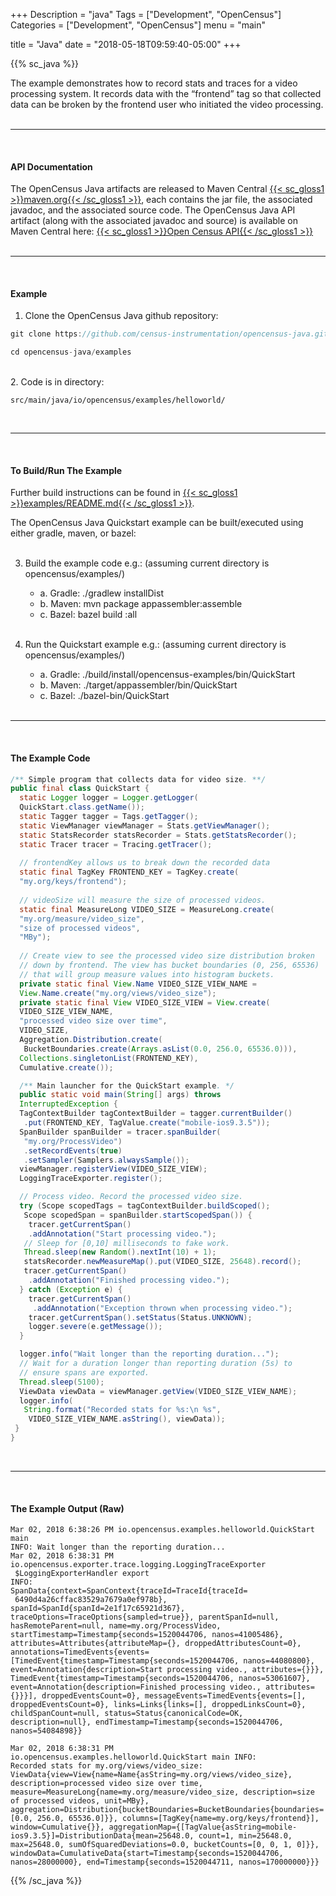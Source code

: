 +++
Description = "java"
Tags = ["Development", "OpenCensus"]
Categories = ["Development", "OpenCensus"]
menu = "main"

title = "Java"
date = "2018-05-18T09:59:40-05:00"
+++

{{% sc_java %}}

The example demonstrates how to record stats and traces for a video processing system. It records data with the “frontend” tag so that collected data can be broken by the frontend user who initiated the video processing.  
&nbsp;  

---

&nbsp;  
#### API Documentation

The OpenCensus Java artifacts are released to Maven Central [{{< sc_gloss1 >}}maven.org{{< /sc_gloss1 >}}](http://search.maven.org/), each contains the jar file, the associated javadoc, and the associated source code. The OpenCensus Java API artifact (along with the associated javadoc and source) is available on Maven Central here: [{{< sc_gloss1 >}}Open Census API{{< /sc_gloss1 >}}](https://search.maven.org/#search%7Cga%7C1%7Copencensus%20api)  
&nbsp;  

---

&nbsp;  
#### Example
1. Clone the OpenCensus Java github repository:

``` java
git clone https://github.com/census-instrumentation/opencensus-java.git

cd opencensus-java/examples
```  
&nbsp;  
2. Code is in directory:
```
src/main/java/io/opencensus/examples/helloworld/
```  
&nbsp;  

---

&nbsp; 
#### To Build/Run The Example
Further build instructions can be found in [{{< sc_gloss1 >}}examples/README.md{{< /sc_gloss1 >}}](https://github.com/census-instrumentation/opencensus-java/blob/master/examples/README.md).

The OpenCensus Java Quickstart example can be built/executed using either gradle, maven, or bazel:  
&nbsp;  

3. Build the example code e.g.: (assuming current directory is opencensus/examples/)
    - a. Gradle: ./gradlew installDist
    - b. Maven: mvn package appassembler:assemble
    - c. Bazel: bazel build :all  
&nbsp;  

4. Run the Quickstart example e.g.: (assuming current directory is opencensus/examples/)
	- a. Gradle: ./build/install/opencensus-examples/bin/QuickStart
	- b. Maven: ./target/appassembler/bin/QuickStart
	- c. Bazel: ./bazel-bin/QuickStart  
&nbsp;  

---

&nbsp;  
#### The Example Code
``` java
/** Simple program that collects data for video size. **/
public final class QuickStart {
  static Logger logger = Logger.getLogger(
  QuickStart.class.getName());
  static Tagger tagger = Tags.getTagger();
  static ViewManager viewManager = Stats.getViewManager();
  static StatsRecorder statsRecorder = Stats.getStatsRecorder();
  static Tracer tracer = Tracing.getTracer();  
  
  // frontendKey allows us to break down the recorded data
  static final TagKey FRONTEND_KEY = TagKey.create(
  "my.org/keys/frontend");  
  
  // videoSize will measure the size of processed videos.
  static final MeasureLong VIDEO_SIZE = MeasureLong.create(
  "my.org/measure/video_size",
  "size of processed videos",
  "MBy");  
  
  // Create view to see the processed video size distribution broken
  // down by frontend. The view has bucket boundaries (0, 256, 65536)
  // that will group measure values into histogram buckets.
  private static final View.Name VIDEO_SIZE_VIEW_NAME =
  View.Name.create("my.org/views/video_size");
  private static final View VIDEO_SIZE_VIEW = View.create(
  VIDEO_SIZE_VIEW_NAME,
  "processed video size over time",
  VIDEO_SIZE,
  Aggregation.Distribution.create(
   BucketBoundaries.create(Arrays.asList(0.0, 256.0, 65536.0))),
  Collections.singletonList(FRONTEND_KEY),
  Cumulative.create());

  /** Main launcher for the QuickStart example. */
  public static void main(String[] args) throws
  InterruptedException {
  TagContextBuilder tagContextBuilder = tagger.currentBuilder()
   .put(FRONTEND_KEY, TagValue.create("mobile-ios9.3.5"));
  SpanBuilder spanBuilder = tracer.spanBuilder(
   "my.org/ProcessVideo")
   .setRecordEvents(true)
   .setSampler(Samplers.alwaysSample());
  viewManager.registerView(VIDEO_SIZE_VIEW);
  LoggingTraceExporter.register();

  // Process video. Record the processed video size.
  try (Scope scopedTags = tagContextBuilder.buildScoped();
   Scope scopedSpan = spanBuilder.startScopedSpan()) {
    tracer.getCurrentSpan()
    .addAnnotation("Start processing video.");
   // Sleep for [0,10] milliseconds to fake work.
   Thread.sleep(new Random().nextInt(10) + 1);
   statsRecorder.newMeasureMap().put(VIDEO_SIZE, 25648).record();
   tracer.getCurrentSpan()
    .addAnnotation("Finished processing video.");
  } catch (Exception e) {
    tracer.getCurrentSpan()
     .addAnnotation("Exception thrown when processing video.");
    tracer.getCurrentSpan().setStatus(Status.UNKNOWN);
    logger.severe(e.getMessage());
  }

  logger.info("Wait longer than the reporting duration...");
  // Wait for a duration longer than reporting duration (5s) to
  // ensure spans are exported.
  Thread.sleep(5100);
  ViewData viewData = viewManager.getView(VIDEO_SIZE_VIEW_NAME);
  logger.info(
   String.format("Recorded stats for %s:\n %s",
    VIDEO_SIZE_VIEW_NAME.asString(), viewData));
 }
}
```  
&nbsp;  

---
  
&nbsp;  
#### The Example Output (Raw)
```
Mar 02, 2018 6:38:26 PM io.opencensus.examples.helloworld.QuickStart main
INFO: Wait longer than the reporting duration...
Mar 02, 2018 6:38:31 PM
io.opencensus.exporter.trace.logging.LoggingTraceExporter
 $LoggingExporterHandler export
INFO:
SpanData{context=SpanContext{traceId=TraceId{traceId=
 6490d4a26cffac83529a7679a0ef978b}, spanId=SpanId{spanId=2e1f17c65921d367}, traceOptions=TraceOptions{sampled=true}}, parentSpanId=null, hasRemoteParent=null, name=my.org/ProcessVideo, startTimestamp=Timestamp{seconds=1520044706, nanos=41005486}, attributes=Attributes{attributeMap={}, droppedAttributesCount=0}, annotations=TimedEvents{events=[TimedEvent{timestamp=Timestamp{seconds=1520044706, nanos=44080800}, event=Annotation{description=Start processing video., attributes={}}}, TimedEvent{timestamp=Timestamp{seconds=1520044706, nanos=53061607}, event=Annotation{description=Finished processing video., attributes={}}}], droppedEventsCount=0}, messageEvents=TimedEvents{events=[], droppedEventsCount=0}, links=Links{links=[], droppedLinksCount=0}, childSpanCount=null, status=Status{canonicalCode=OK, description=null}, endTimestamp=Timestamp{seconds=1520044706, nanos=54084898}}

Mar 02, 2018 6:38:31 PM
io.opencensus.examples.helloworld.QuickStart main INFO:
Recorded stats for my.org/views/video_size: ViewData{view=View{name=Name{asString=my.org/views/video_size}, description=processed video size over time, measure=MeasureLong{name=my.org/measure/video_size, description=size of processed videos, unit=MBy}, aggregation=Distribution{bucketBoundaries=BucketBoundaries{boundaries=[0.0, 256.0, 65536.0]}}, columns=[TagKey{name=my.org/keys/frontend}], window=Cumulative{}}, aggregationMap={[TagValue{asString=mobile-ios9.3.5}]=DistributionData{mean=25648.0, count=1, min=25648.0, max=25648.0, sumOfSquaredDeviations=0.0, bucketCounts=[0, 0, 1, 0]}}, windowData=CumulativeData{start=Timestamp{seconds=1520044706, nanos=28000000}, end=Timestamp{seconds=1520044711, nanos=170000000}}}
```

{{% /sc_java %}}